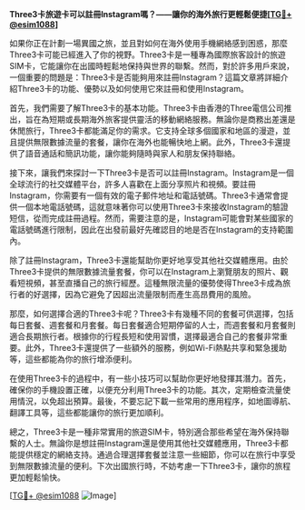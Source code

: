 **Three3卡旅遊卡可以註冊Instagram嗎？——讓你的海外旅行更輕鬆便捷[[TG💪+ @esim1088](https://t.me/s/esim1088)]**

如果你正在計劃一場異國之旅，並且對如何在海外使用手機網絡感到困惑，那麼Three3卡可能已經進入了你的視野。Three3卡是一種專為國際旅客設計的旅遊SIM卡，它能讓你在出國時輕鬆地保持與世界的聯繫。然而，對於許多用戶來說，一個重要的問題是：Three3卡是否能夠用來註冊Instagram？這篇文章將詳細介紹Three3卡的功能、優勢以及如何使用它來註冊和使用Instagram。

首先，我們需要了解Three3卡的基本功能。Three3卡由香港的Three電信公司推出，旨在為短期或長期海外旅客提供靈活的移動網絡服務。無論你是商務出差還是休閒旅行，Three3卡都能滿足你的需求。它支持全球多個國家和地區的漫遊，並且提供無限數據流量的套餐，讓你在海外也能暢快地上網。此外，Three3卡還提供了語音通話和簡訊功能，讓你能夠隨時與家人和朋友保持聯絡。

接下來，讓我們來探討一下Three3卡是否可以註冊Instagram。Instagram是一個全球流行的社交媒體平台，許多人喜歡在上面分享照片和視頻。要註冊Instagram，你需要有一個有效的電子郵件地址和電話號碼。Three3卡通常會提供一個本地電話號碼，這就意味著你可以使用Three3卡來接收Instagram的驗證短信，從而完成註冊過程。然而，需要注意的是，Instagram可能會對某些國家的電話號碼進行限制，因此在出發前最好先確認目的地是否在Instagram的支持範圍內。

除了註冊Instagram，Three3卡還能幫助你更好地享受其他社交媒體應用。由於Three3卡提供的無限數據流量套餐，你可以在Instagram上瀏覽朋友的照片、觀看短視頻，甚至直播自己的旅行經歷。這種無限流量的優勢使得Three3卡成為旅行者的好選擇，因為它避免了因超出流量限制而產生高昂費用的風險。

那麼，如何選擇合適的Three3卡呢？Three3卡有幾種不同的套餐可供選擇，包括每日套餐、週套餐和月套餐。每日套餐適合短期停留的人士，而週套餐和月套餐則適合長期旅行者。根據你的行程長短和使用習慣，選擇最適合自己的套餐非常重要。此外，Three3卡還提供了一些額外的服務，例如Wi-Fi熱點共享和緊急援助等，這些都能為你的旅行增添便利。

在使用Three3卡的過程中，有一些小技巧可以幫助你更好地發揮其潛力。首先，確保你的手機設置正確，以便充分利用Three3卡的功能。其次，定期檢查流量使用情況，以免超出預算。最後，不要忘記下載一些常用的應用程序，如地圖導航、翻譯工具等，這些都能讓你的旅行更加順利。

總之，Three3卡是一種非常實用的旅遊SIM卡，特別適合那些希望在海外保持聯繫的人士。無論你是想註冊Instagram還是使用其他社交媒體應用，Three3卡都能提供穩定的網絡支持。通過合理選擇套餐並注意一些細節，你可以在旅行中享受到無限數據流量的便利。下次出國旅行時，不妨考慮一下Three3卡，讓你的旅程更加輕鬆愉快。

[[TG💪+ @esim1088](https://t.me/s/esim1088) ![Image](https://i.postimg.cc/4NQfJmqS/Snipaste-2025-05-13-00-14-12.png)]